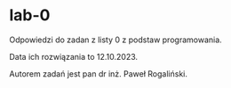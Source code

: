 # lab-0
Odpowiedzi do zadan z listy 0 z podstaw programowania.

Data ich rozwiązania to 12.10.2023.

Autorem zadań jest pan dr inż. Paweł Rogaliński.
